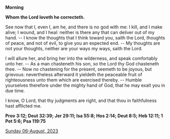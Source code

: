 **Morning**

**Whom the Lord loveth he correcteth.**
 
See now that I, even I, am he, and there is no god with me: I kill, and I make alive; I wound, and I heal: neither is there any that can deliver out of my hand. -- I know the thoughts that I think toward you, saith the Lord, thoughts of peace, and not of evil, to give you an expected end. -- My thoughts are not your thoughts, neither are your ways my ways, saith the Lord.
 
I will allure her, and bring her into the wilderness, and speak comfortably unto her. -- As a man chasteneth his son, so the Lord thy God chasteneth thee. -- Now no chastening for the present, seemeth to be joyous, but grievous: nevertheless afterward it yieldeth the peaceable fruit of righteousness unto them which are exercised thereby. -- Humble yourselves therefore under the mighty hand of God, that he may exalt you in due time.
 
I know, O Lord, that thy judgments are right, and that thou in faithfulness hast afflicted me.  

**Prov 3:12; Deut 32:39; Jer 29:11; Isa 55:8; Hos 2:14; Deut 8:5; Heb 12:11; 1 Pet 5:6; Psa 119:75**

[Sunday 06-August, 2023](https://t.me/daily_light)

